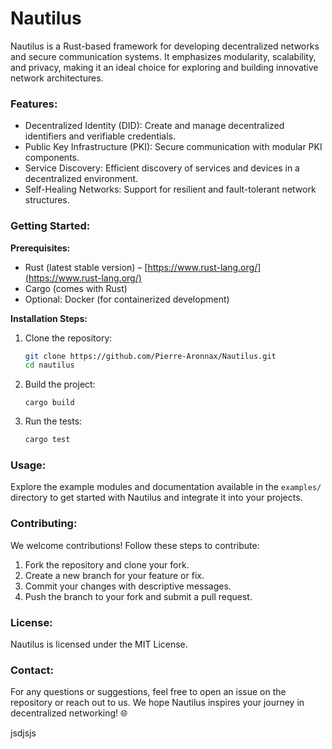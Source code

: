 # Nautilus

Nautilus is a Rust-based framework for developing decentralized networks and secure communication systems. It emphasizes modularity, scalability, and privacy, making it an ideal choice for exploring and building innovative network architectures.

### Features:

- Decentralized Identity (DID): Create and manage decentralized identifiers and verifiable credentials.
- Public Key Infrastructure (PKI): Secure communication with modular PKI components.
- Service Discovery: Efficient discovery of services and devices in a decentralized environment.
- Self-Healing Networks: Support for resilient and fault-tolerant network structures.

### Getting Started:

**Prerequisites:**

- Rust (latest stable version) – [https://www.rust-lang.org/](https://www.rust-lang.org/)
- Cargo (comes with Rust)
- Optional: Docker (for containerized development)

**Installation Steps:**

1. Clone the repository:
    
    ```bash
    git clone https://github.com/Pierre-Aronnax/Nautilus.git
    cd nautilus
    ```
    
2. Build the project:
    
    ```
    cargo build
    ```
    
3. Run the tests:
    
    ```bash
    cargo test
    ```
    

### Usage:

Explore the example modules and documentation available in the `examples/` directory to get started with Nautilus and integrate it into your projects.

### Contributing:

We welcome contributions! Follow these steps to contribute:

1. Fork the repository and clone your fork.
2. Create a new branch for your feature or fix.
3. Commit your changes with descriptive messages.
4. Push the branch to your fork and submit a pull request.

### License:

Nautilus is licensed under the MIT License.

### Contact:

For any questions or suggestions, feel free to open an issue on the repository or reach out to us. We hope Nautilus inspires your journey in decentralized networking! 🌐

jsdjsjs
